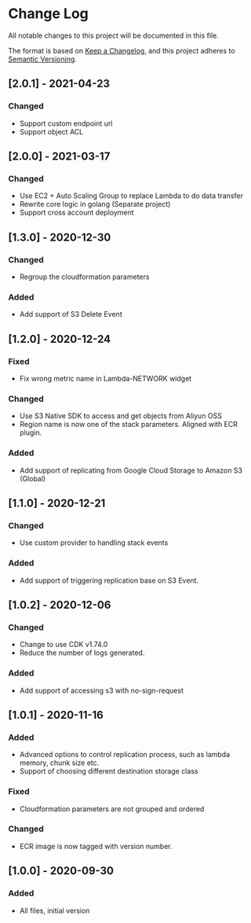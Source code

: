 # Change Log
All notable changes to this project will be documented in this file.

The format is based on [Keep a Changelog](https://keepachangelog.com/en/1.0.0/),
and this project adheres to [Semantic Versioning](https://semver.org/spec/v2.0.0.html).

## [2.0.1] - 2021-04-23

### Changed

- Support custom endpoint url
- Support object ACL


## [2.0.0] - 2021-03-17

### Changed

- Use EC2 + Auto Scaling Group to replace Lambda to do data transfer
- Rewrite core logic in golang (Separate project)
- Support cross account deployment


## [1.3.0] - 2020-12-30

### Changed
- Regroup the cloudformation parameters

### Added
- Add support of S3 Delete Event

## [1.2.0] - 2020-12-24

### Fixed
- Fix wrong metric name in Lambda-NETWORK widget

### Changed
- Use S3 Native SDK to access and get objects from Aliyun OSS
- Region name is now one of the stack parameters. Aligned with ECR plugin.

### Added
- Add support of replicating from Google Cloud Storage to Amazon S3 (Global)

## [1.1.0] - 2020-12-21

### Changed
- Use custom provider to handling stack events

### Added
- Add support of triggering replication base on S3 Event.

## [1.0.2] - 2020-12-06

### Changed
- Change to use CDK v1.74.0
- Reduce the number of logs generated.

### Added
- Add support of accessing s3 with no-sign-request

## [1.0.1] - 2020-11-16
### Added
- Advanced options to control replication process, such as lambda memory, chunk size etc.
- Support of choosing different destination storage class

### Fixed
- Cloudformation parameters are not grouped and ordered

### Changed
- ECR image is now tagged with version number.


## [1.0.0] - 2020-09-30
### Added
- All files, initial version